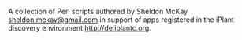 A collection of Perl scripts authored by Sheldon McKay <sheldon.mckay@gmail.com>
in support of apps registered in the iPlant discovery environment http://de.iplantc.org.